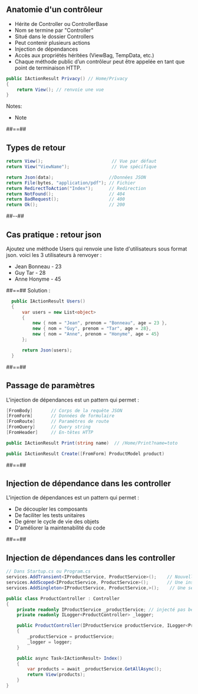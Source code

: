 ## Anatomie d'un contrôleur 

* Hérite de Controller ou ControllerBase
* Nom se termine par "Controller"
* Situé dans le dossier Controllers
* Peut contenir plusieurs actions
* Injection de dépendances
* Accès aux propriétés héritées (ViewBag, TempData, etc.)
* Chaque méthode public d’un contrôleur peut être appelée en tant que point de terminaison HTTP. 
``` cs
public IActionResult Privacy() // Home/Privacy
{
    return View(); // renvoie une vue
}
```
<!-- .element: class="list-fragment" -->

Notes:
- Note  

##==##

<!-- .slide: class="two-column" -->

## Types de retour

``` cs
return View();                          // Vue par défaut
return View("ViewName");                // Vue spécifique

return Json(data);                     //Données JSON
return File(bytes, "application/pdf"); // Fichier
return RedirectToAction("Index");      // Redirection
return NotFound();                     // 404
return BadRequest();                   // 400
return Ok();                           // 200
```
<!-- .element: class="list-fragment" -->
##--##

## Cas pratique : retour json

Ajoutez une méthode Users qui renvoie une liste d'utilisateurs sous format json.
voici les 3 utilisateurs à renvoyer : 

- Jean Bonneau - 23
- Guy Tar - 28
- Anne Honyme - 45

##==##
Solution : 
``` cs
  public IActionResult Users()
  {
      var users = new List<object>
      {
          new { nom = "Jean", prenom = "Bonneau", age = 23 },
          new { nom = "Guy", prenom = "Tar", age = 28},
          new { nom = "Anne", prenom = "Honyme", age = 45}
      };

      return Json(users);
  }
```

##==##

<!-- .slide: class="with-code" -->

## Passage de paramètres

L'injection de dépendances est un pattern qui permet :


``` cs
[FromBody]       // Corps de la requête JSON
[FromForm]       // Données de formulaire
[FromRoute]      // Paramètres de route
[FromQuery]      // Query string
[FromHeader]     // En-têtes HTTP

public IActionResult Print(string name)  // /Home/Print?name=toto

public IActionResult Create([FromForm] ProductModel product)
```

##==##

<!-- .slide: class="with-code" -->

## Injection de dépendance dans les controller

L'injection de dépendances est un pattern qui permet :

- De découpler les composants
- De faciliter les tests unitaires
- De gérer le cycle de vie des objets
- D'améliorer la maintenabilité du code
<!-- .element: class="list-fragment" -->

##==##

<!-- .slide: class="with-code" -->

## Injection de dépendances dans les controller

``` cs
// Dans Startup.cs ou Program.cs
services.AddTransient<IProductService, ProductService>();    // Nouvelle instance à chaque demande
services.AddScoped<IProductService, ProductService>();       // Une instance par requête HTTP
services.AddSingleton<IProductService, ProductService,>();    // Une seule instance pour l'application
```


``` cs
public class ProductController : Controller
{
    private readonly IProductService _productService; // injecté pas besoin d'utiliser le constructeur
    private readonly ILogger<ProductController> _logger;

    public ProductController(IProductService productService, ILogger<ProductController> logger)
    {
        _productService = productService;
        _logger = logger;
    }

    public async Task<IActionResult> Index()
    {
        var products = await _productService.GetAllAsync();
        return View(products);
    }
}
```
